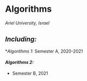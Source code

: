 # Algorithms

###### Ariel University, Israel

## _Including:_
*_Algorithms 1:_ Semester A, 2020-2021

#### _Algorithms 2:_ 
* Semester B, 2021

